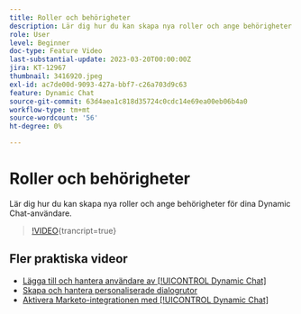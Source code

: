 ```yaml
---
title: Roller och behörigheter
description: Lär dig hur du kan skapa nya roller och ange behörigheter för dina Dynamic Chat-användare.
role: User
level: Beginner
doc-type: Feature Video
last-substantial-update: 2023-03-20T00:00:00Z
jira: KT-12967
thumbnail: 3416920.jpeg
exl-id: ac7de00d-9093-427a-bbf7-c26a703d9c63
feature: Dynamic Chat
source-git-commit: 63d4aea1c818d35724c0cdc14e69ea00eb06b4a0
workflow-type: tm+mt
source-wordcount: '56'
ht-degree: 0%

---
```


# Roller och behörigheter

Lär dig hur du kan skapa nya roller och ange behörigheter för dina Dynamic Chat-användare.

>[!VIDEO](https://video.tv.adobe.com/v/3416920/?quality=12&learn=on){trancript=true}

## Fler praktiska videor

* [Lägga till och hantera användare av [!UICONTROL Dynamic Chat]](user-management.md)
* [Skapa och hantera personaliserade dialogrutor](dialogue-management.md)
* [Aktivera Marketo-integrationen med [!UICONTROL Dynamic Chat]](marketo-integration.md)
